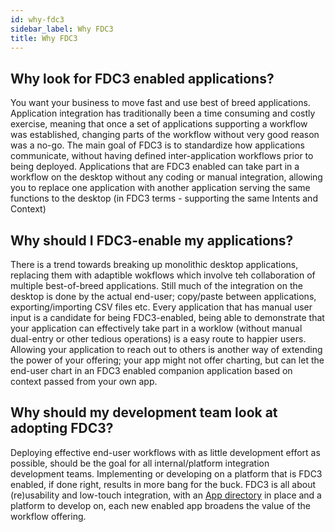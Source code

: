 ```yaml
---
id: why-fdc3
sidebar_label: Why FDC3
title: Why FDC3
---
```


## Why look for FDC3 enabled applications?

You want your business to move fast and use best of breed applications. Application integration has traditionally been a time consuming and costly exercise, meaning that once a set of applications supporting a workflow was established, changing parts of the workflow without very good reason was a no-go. The main goal of FDC3 is to standardize how applications communicate, without having defined inter-application workflows prior to being deployed. Applications that are FDC3 enabled can take part in a workflow on the desktop without any coding or manual integration, allowing you to replace one application with another application serving the same functions to the desktop (in FDC3 terms - supporting the same Intents and Context)

## Why should I FDC3-enable my applications?

There is a trend towards breaking up monolithic desktop applications, replacing them with adaptible wokflows which involve teh collaboration of multiple best-of-breed applications. Still much of the integration on the desktop is done by the actual end-user; copy/paste between applications, exporting/importing CSV files etc. Every application that has manual user input is a candidate for being FDC3-enabled, being able to demonstrate that your application can effectively take part in a worklow (without manual dual-entry or other tedious operations) is a easy route to happier users. Allowing your application to reach out to others is another way of extending the power of your offering; your app might not offer charting, but can let the end-user chart in an FDC3 enabled companion application based on context passed from your own app.

## Why should my development team look at adopting FDC3?

Deploying effective end-user workflows with as little development effort as possible, should be the goal for all internal/platform integration development teams. Implementing or developing on a platform that is FDC3 enabled, if done right, results in more bang for the buck. FDC3 is all about (re)usability and low-touch integration, with an [App directory](appd-intro) in place and a platform to develop on, each new enabled app broadens the value of the workflow offering.